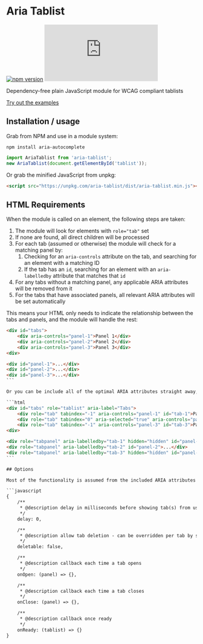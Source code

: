 # Aria Tablist

[![npm version](https://img.shields.io/npm/v/aria-tablist.svg)](http://npm.im/aria-tablist)
[![gzip size](http://img.badgesize.io/https://unpkg.com/aria-tablist/dist/aria-tablist.min.js?compression=gzip)](https://unpkg.com/aria-tablist/dist/aria-tablist.min.js)

Dependency-free plain JavaScript module for WCAG compliant tablists

[Try out the examples](https://mynamesleon.github.io/aria-tablist/examples/)

## Installation / usage

Grab from NPM and use in a module system:

```
npm install aria-autocomplete
```

```javascript
import AriaTablist from 'aria-tablist';
new AriaTablist(document.getElementById('tablist'));
```

Or grab the minified JavaScript from unpkg:

```html
<script src="https://unpkg.com/aria-tablist/dist/aria-tablist.min.js"></script>
```

## HTML Requirements

When the module is called on an element, the following steps are taken:

1. The module will look for elements with `role="tab"` set
2. If none are found, all direct children will be processed
3. For each tab (assumed or otherwise) the module will check for a matching panel by:
    1. Checking for an `aria-controls` attribute on the tab, and searching for an element with a matching ID
    2. If the tab has an `id`, searching for an element with an `aria-labelledby` attribute that matches that `id`
4. For any tabs without a matching panel, any applicable ARIA attributes will be removed from it
5. For the tabs that have associated panels, all relevant ARIA attributes will be set automatically

This means your HTML only needs to indicate the relationship between the tabs and panels, and the module will handle the rest:

````html
<div id="tabs">
    <div aria-controls="panel-1">Panel 1</div>
    <div aria-controls="panel-2">Panel 2</div>
    <div aria-controls="panel-3">Panel 3</div>
<div>

<div id="panel-1">...</div>
<div id="panel-2">...</div>
<div id="panel-3">...</div>
```

Or you can be include all of the optimal ARIA attributes straight away, including indicating which tab should be active by default.

```html
<div id="tabs" role="tablist" aria-label="Tabs">
    <div role="tab" tabindex="-1" aria-controls="panel-1" id="tab-1">Panel 1</div>
    <div role="tab" tabindex="0" aria-selected="true" aria-controls="panel-2" id="tab-2">Panel 2</div>
    <div role="tab" tabindex="-1" aria-controls="panel-3" id="tab-3">Panel 3</div>
<div>

<div role="tabpanel" aria-labelledby="tab-1" hidden="hidden" id="panel-1">...</div>
<div role="tabpanel" aria-labelledby="tab-2" id="panel-2">...</div>
<div role="tabpanel" aria-labelledby="tab-3" hidden="hidden" id="panel-3">...</div>
```

## Options

Most of the functionality is assumed from the included ARIA attributes in your HTML (see the [examples](https://mynamesleon.github.io/aria-tablist/examples/)), but some basic options are also available:

```javascript
{
    /**
     * @description delay in milliseconds before showing tab(s) from user interaction
     */
    delay: 0,

    /**
     * @description allow tab deletion - can be overridden per tab by setting data-deletable="false"
     */
    deletable: false,

    /**
     * @description callback each time a tab opens
     */
    onOpen: (panel) => {},

    /**
     * @description callback each time a tab closes
     */
    onClose: (panel) => {},

    /**
     * @description callback once ready
     */
    onReady: (tablist) => {}
}
````
